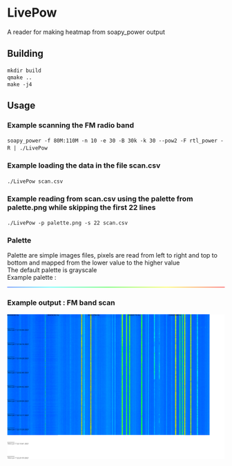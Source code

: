 # LivePow
A reader for making heatmap from soapy_power output

## Building
```
mkdir build
qmake ..
make -j4
```

## Usage
### Example scanning the FM radio band
`soapy_power -f 80M:110M -n 10 -e 30 -B 30k -k 30 --pow2 -F rtl_power -R | ./LivePow`

### Example loading the data in the file scan.csv
`./LivePow scan.csv`

### Example reading from scan.csv using the palette from palette.png while skipping the first 22 lines
`./LivePow -p palette.png -s 22 scan.csv`

### Palette
Palette are simple images files, pixels are read from left to right and top to bottom and mapped from the lower value to the higher value  
The default palette is grayscale  
Example palette :  
![Example palette](palette.png)

### Example output : FM band scan
![Example output](out_fm_band.png)
